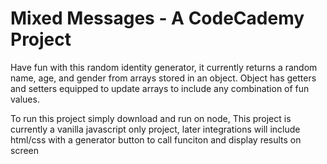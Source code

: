 # Mixed Messages - A CodeCademy Project

Have fun with this random identity generator, it currently returns a random name, age, and gender from 
arrays stored in an object. Object has getters and setters equipped to update arrays to include any 
combination of fun values.

To run this project simply download and run on node,
This project is currently a vanilla javascript only project, later integrations
will include html/css with a generator button to call funciton and display results on screen
